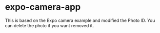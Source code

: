 # expo-camera-app
This is based on the Expo camera example and modified the Photo ID.  You can delete the photo if you want removed it.
